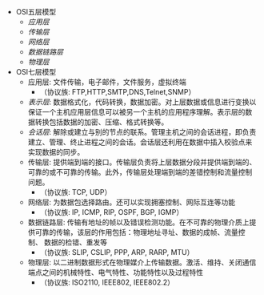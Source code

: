- OSI五层模型
  - *应用层*
  - *传输层*
  - *网络层*
  - *数据链路层*
  - *物理层*
- OSI七层模型
  - 应用层: 文件传输，电子邮件，文件服务，虚拟终端
    - （协议族: FTP,HTTP,SMTP,DNS,Telnet,SNMP）
  - *表示层*: 数据格式化，代码转换，数据加密。对上层数据或信息进行变换以保证一个主机应用层信息可以被另一个主机的应用程序理解。表示层的数据转换包括数据的加密、压缩、格式转换等。
  - *会话层*: 解除或建立与别的节点的联系。管理主机之间的会话进程，即负责建立、管理、终止进程之间的会话。会话层还利用在数据中插入校验点来实现数据的同步。
  - 传输层: 提供端到端的接口。传输层负责将上层数据分段并提供端到端的、可靠的或不可靠的传输。此外，传输层处理端到端的差错控制和流量控制问题。
    - （协议族: TCP, UDP）
  - 网络层: 为数据包选择路由。还可以实现拥塞控制、网际互连等功能
    - （协议族: IP, ICMP, RIP, OSPF, BGP, IGMP）
  - 数据链路层: 传输有地址的帧以及错误检测功能。在不可靠的物理介质上提供可靠的传输，该层的作用包括：物理地址寻址、数据的成帧、流量控制、 数据的检错、重发等
    - （协议族: SLIP, CSLIP, PPP, ARP, RARP, MTU）
  - 物理层: 以二进制数据形式在物理媒介上传输数据。激活、维持、关闭通信端点之间的机械特性、电气特性、功能特性以及过程特性
    - （协议族: ISO2110, IEEE802, IEEE802.2）